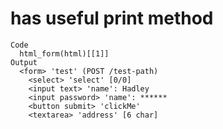 # has useful print method

    Code
      html_form(html)[[1]]
    Output
      <form> 'test' (POST /test-path)
        <select> 'select' [0/0]
        <input text> 'name': Hadley
        <input password> 'name': ******
        <button submit> 'clickMe'
        <textarea> 'address' [6 char]

